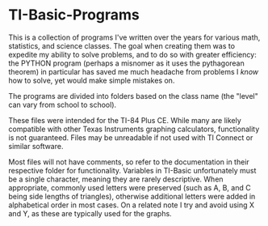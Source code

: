 # TI-Basic-Programs
This is a collection of programs I've written over the years for various
math, statistics, and science classes. The goal when creating them was 
to expedite my ability to solve problems, and to do so with greater 
efficiency: the PYTHON program (perhaps a misnomer as it uses the 
pythagorean theorem) in particular has saved me much headache from 
problems I *know* how to solve, yet would make simple mistakes on.

The programs are divided into folders based on the class name (the 
"level" can vary from school to school). 

These files were intended for the TI-84 Plus CE. While many are likely
compatible with other Texas Instruments graphing calculators, 
functionality is not guaranteed. Files may be unreadable if not used
with TI Connect or similar software. 

Most files will not have comments, so refer to the documentation in 
their respective folder for functionality. Variables in TI-Basic 
unfortunately must be a single character, meaning they are rarely
descriptive. When appropriate, commonly used letters were preserved
(such as A, B, and C being side lengths of triangles), otherwise 
additional letters were added in alphabetical order in most cases.
On a related note I try and avoid using X and Y, as these are typically
used for the graphs. 